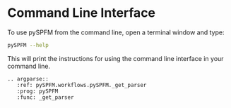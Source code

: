 # Command Line Interface

To use pySPFM from the command line, open a terminal window and type:

```bash
pySPFM --help
```

This will print the instructions for using the command line interface in your
command line.

```{eval-rst}
.. argparse::
   :ref: pySPFM.workflows.pySPFM._get_parser
   :prog: pySPFM
   :func: _get_parser
```
